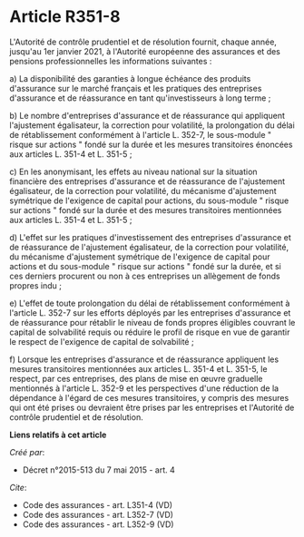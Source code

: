 # Article R351-8

L'Autorité de contrôle prudentiel et de résolution fournit, chaque année, jusqu'au 1er janvier 2021, à l'Autorité européenne
des assurances et des pensions professionnelles les informations suivantes : 

a) La disponibilité des garanties à longue échéance des produits d'assurance sur le marché français et les pratiques des
entreprises d'assurance et de réassurance en tant qu'investisseurs à long terme ; 

b) Le nombre d'entreprises d'assurance et de réassurance qui appliquent l'ajustement égalisateur, la correction pour
volatilité, la prolongation du délai de rétablissement conformément à l'article L. 352-7, le sous-module " risque sur actions
" fondé sur la durée et les mesures transitoires énoncées aux articles L. 351-4 et L. 351-5 ; 

c) En les anonymisant, les effets au niveau national sur la situation financière des entreprises d'assurance et de
réassurance de l'ajustement égalisateur, de la correction pour volatilité, du mécanisme d'ajustement symétrique de l'exigence
de capital pour actions, du sous-module " risque sur actions " fondé sur la durée et des mesures transitoires mentionnées aux
articles L. 351-4 et L. 351-5 ; 

d) L'effet sur les pratiques d'investissement des entreprises d'assurance et de réassurance de l'ajustement égalisateur, de
la correction pour volatilité, du mécanisme d'ajustement symétrique de l'exigence de capital pour actions et du sous-module "
risque sur actions " fondé sur la durée, et si ces derniers procurent ou non à ces entreprises un allègement de fonds propres
indu ; 

e) L'effet de toute prolongation du délai de rétablissement conformément à l'article L. 352-7 sur les efforts déployés par
les entreprises d'assurance et de réassurance pour rétablir le niveau de fonds propres éligibles couvrant le capital de
solvabilité requis ou réduire le profil de risque en vue de garantir le respect de l'exigence de capital de solvabilité ; 

f) Lorsque les entreprises d'assurance et de réassurance appliquent les mesures transitoires mentionnées aux articles L.
351-4 et L. 351-5, le respect, par ces entreprises, des plans de mise en œuvre graduelle mentionnés à l'article L. 352-9 et
les perspectives d'une réduction de la dépendance à l'égard de ces mesures transitoires, y compris des mesures qui ont été
prises ou devraient être prises par les entreprises et l'Autorité de contrôle prudentiel et de résolution.

**Liens relatifs à cet article**

_Créé par_:

  - Décret n°2015-513 du 7 mai 2015 - art. 4

_Cite_:

  - Code des assurances - art. L351-4 (VD)
  - Code des assurances - art. L352-7 (VD)
  - Code des assurances - art. L352-9 (VD)

